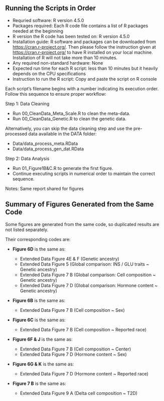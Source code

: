 ## Running the Scripts in Order
- Requried software: R version 4.5.0 
- Packages required: Each R code file contains a list of R packages needed at the beginning
- R version the R code has been tested on: R version 4.5.0
- Installation guide: R software and packages can be downloaded from https://cran.r-project.org/. Then please follow the instruction given at https://cran.r-project.org/ to have R installed on your local machine. Installation of R will not take more than 10 minutes.
- Any required non-standard hardware: None
- Expected run time for each R script: less than 10 minutes  but it heavily depends on the CPU specifications
- Instruction to run the R script: Copy and paste the script on R console

Each script’s filename begins with a number indicating its execution order. Follow this sequence to ensure proper workflow:

Step 1: Data Cleaning

- Run 00_CleanData_Meta_Scale.R to clean the meta-data.
- Run 00_CleanData_Genetic.R to clean the genetic data.

Alternatively, you can skip the data cleaning step and use the pre-processed data available in the DATA folder:

- Data/data_process_meta.RData
- Data/data_process_gen_dat.RData

Step 2: Data Analysis

- Run 01_Figure1B&C.R to generate the first figure.
- Continue executing scripts in numerical order to maintain the correct sequence.


Notes: Same report shared for figures



## Summary of Figures Generated from the Same Code

Some figures are generated from the same code, so duplicated results are not listed separately. 

Their corresponding codes are:

- **Figure 6D** is the same as:
  - Extended Data Figure 4E & F (Genetic ancestry)
  - Extended Data Figure 5 (Global comparison: INS / GLU traits ~ Genetic ancestry)
  - Extended Data Figure 7 B (Global comparison: Cell composition ~ Genetic ancestry)
  - Extended Data Figure 7 D (Global comparison: Hormone content ~ Genetic ancestry)

- **Figure 6B** is the same as:
  - Extended Data Figure 7 B (Cell composition ~ Sex)

- **Figure 6C** is the same as:
  - Extended Data Figure 7 B (Cell composition ~ Reported race)

- **Figure 6F & J** is the same as:
  - Extended Data Figure 7 B (Cell composition ~ Center)
  - Extended Data Figure 7 D (Hormone content ~ Sex)

- **Figure 6G & K** is the same as:
  - Extended Data Figure 7 D (Hormone content ~ Reported race)

- **Figure 7 B** is the same as:
  - Extended Data Figure 9 A (Delta cell composition ~ T2D)

